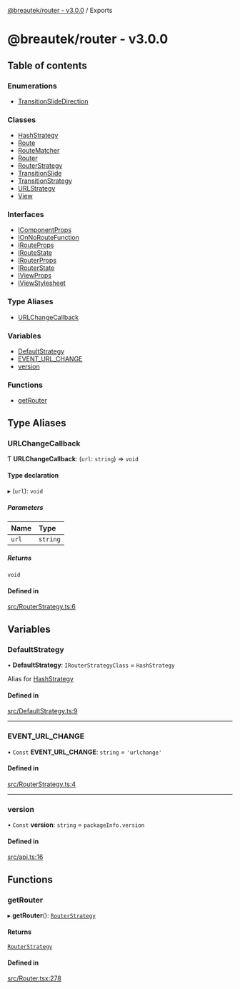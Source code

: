 [@breautek/router - v3.0.0](README.md) / Exports

# @breautek/router - v3.0.0

## Table of contents

### Enumerations

- [TransitionSlideDirection](enums/TransitionSlideDirection.md)

### Classes

- [HashStrategy](classes/HashStrategy.md)
- [Route](classes/Route.md)
- [RouteMatcher](classes/RouteMatcher.md)
- [Router](classes/Router.md)
- [RouterStrategy](classes/RouterStrategy.md)
- [TransitionSlide](classes/TransitionSlide.md)
- [TransitionStrategy](classes/TransitionStrategy.md)
- [URLStrategy](classes/URLStrategy.md)
- [View](classes/View.md)

### Interfaces

- [IComponentProps](interfaces/IComponentProps.md)
- [IOnNoRouteFunction](interfaces/IOnNoRouteFunction.md)
- [IRouteProps](interfaces/IRouteProps.md)
- [IRouteState](interfaces/IRouteState.md)
- [IRouterProps](interfaces/IRouterProps.md)
- [IRouterState](interfaces/IRouterState.md)
- [IViewProps](interfaces/IViewProps.md)
- [IViewStylesheet](interfaces/IViewStylesheet.md)

### Type Aliases

- [URLChangeCallback](modules.md#urlchangecallback)

### Variables

- [DefaultStrategy](modules.md#defaultstrategy)
- [EVENT\_URL\_CHANGE](modules.md#event_url_change)
- [version](modules.md#version)

### Functions

- [getRouter](modules.md#getrouter)

## Type Aliases

### URLChangeCallback

Ƭ **URLChangeCallback**: (`url`: `string`) => `void`

#### Type declaration

▸ (`url`): `void`

##### Parameters

| Name | Type |
| :------ | :------ |
| `url` | `string` |

##### Returns

`void`

#### Defined in

[src/RouterStrategy.ts:6](https://github.com/breautek/router/blob/18557bc/src/RouterStrategy.ts#L6)

## Variables

### DefaultStrategy

• **DefaultStrategy**: `IRouterStrategyClass` = `HashStrategy`

Alias for [HashStrategy](classes/HashStrategy.md)

#### Defined in

[src/DefaultStrategy.ts:9](https://github.com/breautek/router/blob/18557bc/src/DefaultStrategy.ts#L9)

___

### EVENT\_URL\_CHANGE

• `Const` **EVENT\_URL\_CHANGE**: `string` = `'urlchange'`

#### Defined in

[src/RouterStrategy.ts:4](https://github.com/breautek/router/blob/18557bc/src/RouterStrategy.ts#L4)

___

### version

• `Const` **version**: `string` = `packageInfo.version`

#### Defined in

[src/api.ts:16](https://github.com/breautek/router/blob/18557bc/src/api.ts#L16)

## Functions

### getRouter

▸ **getRouter**(): [`RouterStrategy`](classes/RouterStrategy.md)

#### Returns

[`RouterStrategy`](classes/RouterStrategy.md)

#### Defined in

[src/Router.tsx:278](https://github.com/breautek/router/blob/18557bc/src/Router.tsx#L278)
